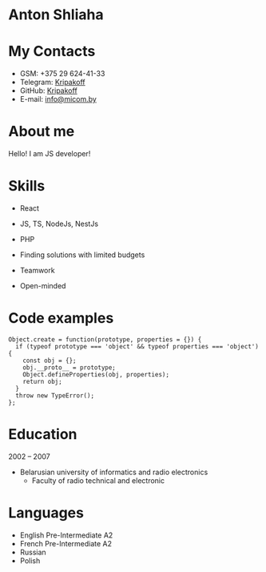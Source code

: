 # Anton Shliaha

# My Contacts
* GSM: +375 29 624-41-33
* Telegram: [Kripakoff](http://t.me/Kripakoff)
* GitHub: [Kripakoff](https://github.com/Kripakoff)
* E-mail: info@micom.by

# About me
Hello! I am JS developer!

# Skills
* React
* JS, TS, NodeJs, NestJs
* PHP

*	Finding solutions with limited budgets
*	Teamwork
*	Open-minded

# Code examples
```
Object.create = function(prototype, properties = {}) {
  if (typeof prototype === 'object' && typeof properties === 'object') {
    const obj = {};
    obj.__proto__ = prototype;
    Object.defineProperties(obj, properties);
    return obj;
  }
  throw new TypeError();
};
```

# Education

2002 – 2007

* Belarusian university of informatics and radio electronics
    + Faculty of radio technical and electronic


# Languages
* English Pre-Intermediate A2
* French Pre-Intermediate A2
* Russian
* Polish

